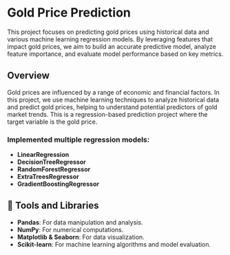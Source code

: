 # Gold Price Prediction
This project focuses on predicting gold prices using historical data and various machine learning regression models. By leveraging features that impact gold prices, we aim to build an accurate predictive model, analyze feature importance, and evaluate model performance based on key metrics.

## Overview
Gold prices are influenced by a range of economic and financial factors. In this project, we use machine learning techniques to analyze historical data and predict gold prices, helping to understand potential predictors of gold market trends.
This is a regression-based prediction project where the target variable is the gold price.

### Implemented multiple regression models:
- **LinearRegression**
- **DecisionTreeRegressor**
- **RandomForestRegressor**
- **ExtraTreesRegressor**
- **GradientBoostingRegressor**

## 🔧 Tools and Libraries 
- **Pandas**: For data manipulation and analysis.
- **NumPy**: For numerical computations.
- **Matplotlib & Seaborn**: For data visualization.
- **Scikit-learn**: For machine learning algorithms and model evaluation.